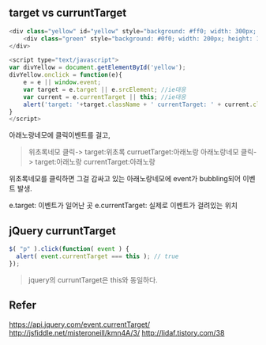## target vs curruntTarget
```javascript
<div class="yellow" id="yellow" style="background: #ff0; width: 300px; height: 150px">
    <div class="green" style="background: #0f0; width: 200px; height: 100px"></div>
</div>

<script type="text/javascript">
var divYellow = document.getElementById('yellow');
divYellow.onclick = function(e){
    e = e || window.event;
    var target = e.target || e.srcElement; //ie대응
    var current = e.currentTarget || this; //ie대응
    alert('target: '+target.className + ' currentTarget: ' + current.className);
}
</script>
```
아래노랑네모에 클릭이벤트를 걸고,

>위초록네모 클릭-> target:위초록 curruetTarget:아래노랑
>아래노랑네모 클릭-> target:아래노랑 currentTarget:아래노랑

위초록네모를 클릭하면 그걸 감싸고 있는 아래노랑네모에 event가 bubbling되어 이벤트 발생.

e.target: 이벤트가 일어난 곳
e.currentTarget: 실제로 이벤트가 걸려있는 위치

## jQuery curruntTarget
```javascript
$( "p" ).click(function( event ) {
  alert( event.currentTarget === this ); // true
});
```
> jquery의 curruntTarget은 this와 동일하다.

## Refer
https://api.jquery.com/event.currentTarget/
http://jsfiddle.net/misteroneill/kmn4A/3/
http://lidaf.tistory.com/38

